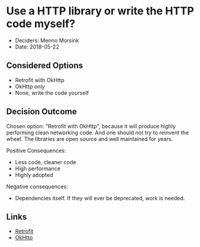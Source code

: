 # Use a HTTP library or write the HTTP code myself?

* Deciders: Menno Morsink
* Date: 2018-05-22

## Considered Options

* Retrofit with OkHttp
* OkHttp only
* None, write the code yourself

## Decision Outcome

Chosen option: "Retrofit with OkHttp", because it will produce highly performing clean networking 
code. And one should not try to reinvent the wheel. The libraries are open source and well maintained 
for years.

Positive Consequences: 
* Less code, cleaner code
* High performance
* Highly adopted

Negative consequences: 
* Dependencies itself. If they will ever be deprecated, work is needed.

## Links

* [Retrofit](http://square.github.io/retrofit/)
* [OkHttp](http://square.github.io/okhttp/)
